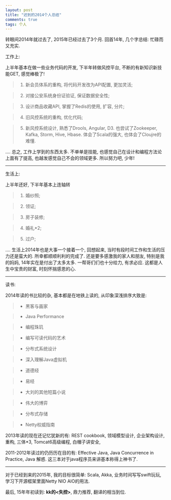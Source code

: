 ```yaml
---
layout: post
title: "迟到的2014个人总结"
comments: true
tags: 个人
---
```


转眼间2014年就过去了, 2015年已经过去了3个月. 回首14年, 几个字总结: 忙碌而又充实.

工作上: 

上半年基本在做一些业务代码的开发, 下半年转做风控平台, 不断的有新知识新技能GET, 感觉棒极了!

> 1. 新会员体系的重构, 将代码开发改为API配置, 更加灵活;

> 2. 对接公安系统身份证验证, 保证数据安全性;

> 3. 设计商品收藏API, 掌握了Redis的使用, 扩容, 分片;

> 4. 旧风控系统的重构, 优化代码;

> 5. 新风控系统设计, 熟悉了Drools, Angular, D3. 也尝试了Zookeeper, Kafka, Storm, Hive, Hbase. 体会了Scala的强大, 也体会了Cloujre的难懂.

.... 总之, 工作上学到的东西太多. 不单单是技能, 也感觉自己在设计和编程方法论上面有了提高, 也越发感觉自己不会的领域更多. 所以努力吧, 少年!

--------------------------

生活上:

上半年还好, 下半年基本上连轴转

> 1. 婚纱照;

> 2. 领证;

> 3. 房子装修;

> 4. 婚礼*2;

> 5. 过户;

.... 生活上2014年也是大事一个接着一个, 回想起来, 当时有段时间工作和生活的压力还是蛮大的. 所幸都顺顺利利的完成了. 还是要多感激我的家人和朋友, 特别是我的妈妈, 14年实在是付出了太多太多. 一帮哥们们也十分给力, 有求必应. 这都是人生中宝贵的财富, 时刻怀揣感恩的心.

-------------------------------

读书:

2014年读的书比较的杂, 基本都是在地铁上读的, 从印象深浅排序大致是:


> * 黑客与画家

> * Java Performance

> * 编程珠玑

> * 编写可读代码的艺术

> * 分布式系统设计

> * 深入理解Java虚拟机

> * 道德经

> * 易经

> * 大刘的其他短篇小说

> * 伟大的博弈

> * 分布式存储

> * Netty权威指南


2013年读的现在还记忆犹新的有: REST cookbook, 领域模型设计, 企业架构设计, 重构, 三体*3, Tomcat6高级编程, 白帽子讲安全, 

2011-2012年读过的仍历历在目的有: Effective Java, Java Concurrence in Practice, Java 解惑. 这三本对于java程序员来讲基本称得上神书了. 

-------------------------

对于已经到来的2015年, 我的目标很简单: Scala, Akka, 业务时间写写swift玩玩, 学习下开源框架里面Netty NIO AIO的用法.

最后, 15年年初读到: **kk的<失控>**, 鼎力推荐, 翻译的相当到位.




